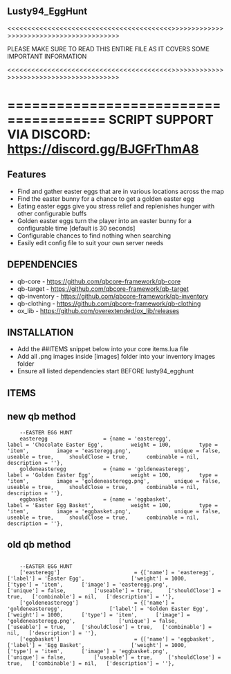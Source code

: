 ## Lusty94_EggHunt


<<<<<<<<<<<<<<<<<<<<<<<<<<<<<<<<<<<<<<<<<>>>>>>>>>>>>>>>>>>>>>>>>>>>>>>>>>>>>>>>>>

PLEASE MAKE SURE TO READ THIS ENTIRE FILE AS IT COVERS SOME IMPORTANT INFORMATION

<<<<<<<<<<<<<<<<<<<<<<<<<<<<<<<<<<<<<<<<<>>>>>>>>>>>>>>>>>>>>>>>>>>>>>>>>>>>>>>>>>

======================================
SCRIPT SUPPORT VIA DISCORD: https://discord.gg/BJGFrThmA8
======================================




## Features

- Find and gather easter eggs that are in various locations across the map
- Find the easter bunny for a chance to get a golden easter egg
- Eating easter eggs give you stress relief and replenishes hunger with other configurable buffs
- Golden easter eggs turn the player into an easter bunny for a configurable time [default is 30 seconds]
- Configurable chances to find nothing when searching
- Easily edit config file to suit your own server needs





## DEPENDENCIES

- qb-core - https://github.com/qbcore-framework/qb-core
- qb-target - https://github.com/qbcore-framework/qb-target
- qb-inventory - https://github.com/qbcore-framework/qb-inventory
- qb-clothing - https://github.com/qbcore-framework/qb-clothing
- ox_lib - https://github.com/overextended/ox_lib/releases





## INSTALLATION

- Add the ##ITEMS snippet below into your core items.lua file
- Add all .png images inside [images] folder into your inventory images folder
- Ensure all listed dependencies start BEFORE lusty94_egghunt


## ITEMS

## new qb method
```
    --EASTER EGG HUNT
    easteregg                  = {name = 'easteregg',                   label = 'Chocolate Easter Egg',         weight = 100,         type = 'item',         image = 'easteregg.png',              unique = false,     useable = true,     shouldClose = true,      combinable = nil,   description = ''},
    goldeneasteregg            = {name = 'goldeneasteregg',             label = 'Golden Easter Egg',            weight = 100,         type = 'item',         image = 'goldeneasteregg.png',        unique = false,     useable = true,     shouldClose = true,      combinable = nil,   description = ''},
    eggbasket                  = {name = 'eggbasket',                   label = 'Easter Egg Basket',            weight = 100,         type = 'item',         image = 'eggbasket.png',              unique = false,     useable = true,     shouldClose = true,      combinable = nil,   description = ''},    

```

## old qb method
```

    --EASTER EGG HUNT
    ['easteregg'] 						 = {['name'] = 'easteregg', 			 	  	['label'] = 'Easter Egg', 	            ['weight'] = 1000, 		['type'] = 'item', 		['image'] = 'easteregg.png', 				    ['unique'] = false, 	    ['useable'] = true, 	['shouldClose'] = true,   ['combinable'] = nil,   ['description'] = ''},
    ['goldeneasteregg'] 				 = {['name'] = 'goldeneasteregg', 		        ['label'] = 'Golden Easter Egg', 	    ['weight'] = 1000, 		['type'] = 'item', 		['image'] = 'goldeneasteregg.png', 				['unique'] = false, 	    ['useable'] = true, 	['shouldClose'] = true,   ['combinable'] = nil,   ['description'] = ''},
    ['eggbasket'] 						 = {['name'] = 'eggbasket', 			 	  	['label'] = 'Egg Basket', 	            ['weight'] = 1000, 		['type'] = 'item', 		['image'] = 'eggbasket.png', 				    ['unique'] = false, 	    ['useable'] = true, 	['shouldClose'] = true,   ['combinable'] = nil,   ['description'] = ''},

```